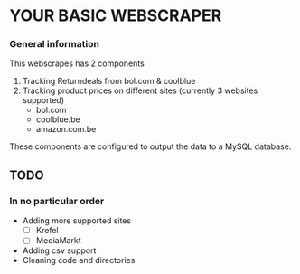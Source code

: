 # YOUR BASIC WEBSCRAPER

### General information

This webscrapes has 2 components

1. Tracking Returndeals from bol.com & coolblue
2. Tracking product prices on different sites (currently 3 websites supported)
   * bol.com
   * coolblue.be
   * amazon.com.be

These components are configured to output the data to a MySQL database.

## TODO
### In no particular order

* Adding more supported sites
  * [ ] Krefel
  * [ ] MediaMarkt
* Adding csv support
* Cleaning code and directories
